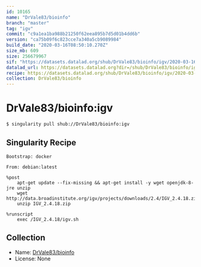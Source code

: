 ```yaml
---
id: 10165
name: "DrVale83/bioinfo"
branch: "master"
tag: "igv"
commit: "c9a1ea1ba988b21250f62eea895b7d5d01b4dd6b"
version: "ca75b09f6c823cce7a340a5cb9089984"
build_date: "2020-03-16T08:50:10.270Z"
size_mb: 609
size: 256679967
sif: "https://datasets.datalad.org/shub/DrVale83/bioinfo/igv/2020-03-16-c9a1ea1b-ca75b09f/ca75b09f6c823cce7a340a5cb9089984.simg"
datalad_url: https://datasets.datalad.org?dir=/shub/DrVale83/bioinfo/igv/2020-03-16-c9a1ea1b-ca75b09f/
recipe: https://datasets.datalad.org/shub/DrVale83/bioinfo/igv/2020-03-16-c9a1ea1b-ca75b09f/Singularity
collection: DrVale83/bioinfo
---
```


# DrVale83/bioinfo:igv

```bash
$ singularity pull shub://DrVale83/bioinfo:igv
```

## Singularity Recipe

```singularity
Bootstrap: docker

From: debian:latest

%post
    apt-get update --fix-missing && apt-get install -y wget openjdk-8-jre unzip
    wget http://data.broadinstitute.org/igv/projects/downloads/2.4/IGV_2.4.18.zip
    unzip IGV_2.4.18.zip

%runscript
    exec /IGV_2.4.18/igv.sh
```

## Collection

 - Name: [DrVale83/bioinfo](https://github.com/DrVale83/bioinfo)
 - License: None

